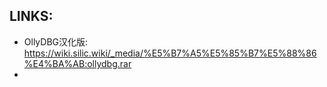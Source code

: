 
## LINKS:
* OllyDBG汉化版: <https://wiki.silic.wiki/_media/%E5%B7%A5%E5%85%B7%E5%88%86%E4%BA%AB:ollydbg.rar>
* 
